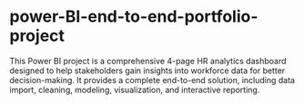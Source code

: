 # power-BI-end-to-end-portfolio-project
This Power BI project is a comprehensive 4-page HR analytics dashboard designed to help stakeholders gain insights into workforce data for better decision-making. It provides a complete end-to-end solution, including data import, cleaning, modeling, visualization, and interactive reporting.
